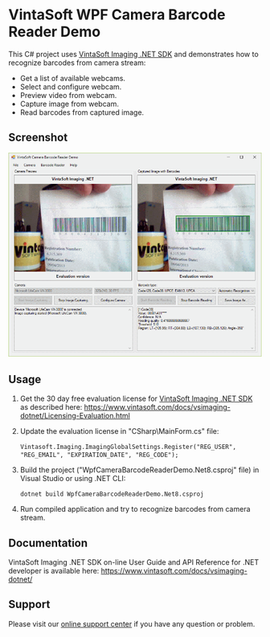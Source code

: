 # VintaSoft WPF Camera Barcode Reader Demo

This C# project uses <a href="https://www.vintasoft.com/vsimaging-dotnet-index.html">VintaSoft Imaging .NET SDK</a> and demonstrates how to recognize barcodes from camera stream:
* Get a list of available webcams.
* Select and configure webcam.
* Preview video from webcam.
* Capture image from webcam.
* Read barcodes from captured image.


## Screenshot
<img src="vintasoft-wpf-camera-barcode-reader-demo.png" title="VintaSoft WPF Camera Barcode Reader Demo">


## Usage
1. Get the 30 day free evaluation license for <a href="https://www.vintasoft.com/vsimaging-dotnet-index.html" target="_blank">VintaSoft Imaging .NET SDK</a> as described here: <a href="https://www.vintasoft.com/docs/vsimaging-dotnet/Licensing-Evaluation.html" target="_blank">https://www.vintasoft.com/docs/vsimaging-dotnet/Licensing-Evaluation.html</a>

2. Update the evaluation license in "CSharp\MainForm.cs" file:
   ```
   Vintasoft.Imaging.ImagingGlobalSettings.Register("REG_USER", "REG_EMAIL", "EXPIRATION_DATE", "REG_CODE");
   ```

3. Build the project ("WpfCameraBarcodeReaderDemo.Net8.csproj" file) in Visual Studio or using .NET CLI:
   ```
   dotnet build WpfCameraBarcodeReaderDemo.Net8.csproj
   ```

4. Run compiled application and try to recognize barcodes from camera stream.


## Documentation
VintaSoft Imaging .NET SDK on-line User Guide and API Reference for .NET developer is available here: https://www.vintasoft.com/docs/vsimaging-dotnet/


## Support
Please visit our <a href="https://myaccount.vintasoft.com/">online support center</a> if you have any question or problem.
